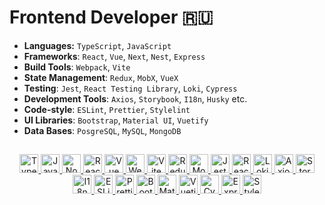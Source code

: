 # Frontend Developer 🇷🇺

- **Languages:** `TypeScript`, `JavaScript`
- **Frameworks**: `React`, `Vue`, `Next`, `Nest`, `Express`
- **Build Tools**: `Webpack`, `Vite`
- **State Management**: `Redux`, `MobX`, `VueX`
- **Testing**: `Jest`, `React Testing Library`, `Loki`, `Cypress`
- **Development Tools**: `Axios`, `Storybook`, `I18n`, `Husky` etc.
- **Code-style**: `ESLint`, `Prettier`, `Stylelint`
- **UI Libraries**: `Bootstrap`, `Material UI`, `Vuetify`
- **Data Bases**: `PosgreSQL`, `MySQL`, `MongoDB`

##
<div align="center">
  
  <a href="https://www.typescriptlang.org/" target="_blank" >
    <img src="https://cdn.jsdelivr.net/gh/devicons/devicon/icons/typescript/typescript-original.svg" alt="TypeScript" width="30" height="30" title="TypeScript"/>
  </a>

  <a href="https://developer.mozilla.org/ru/docs/Web/JavaScript" target="_blank" >
    <img src="https://cdn.jsdelivr.net/gh/devicons/devicon/icons/javascript/javascript-original.svg" alt="JavaScript" width="30" height="30" title="JavaScript"/>
  </a>
  
  <a href="https://nodejs.org/" target="_blank" >
    <img src="https://cdn.jsdelivr.net/gh/devicons/devicon/icons/nodejs/nodejs-original.svg" alt="Node.js" width="30" height="30" title="Node.js"/>
  </a>

  <a href="https://react.dev/" target="_blank" >
    <img src="https://cdn.jsdelivr.net/gh/devicons/devicon/icons/react/react-original.svg" alt="React" width="30" height="30" title="React"/>
  </a>

  <a href="https://vuejs.org/" target="_blank" >
    <img src="https://cdn.jsdelivr.net/gh/devicons/devicon/icons/vuejs/vuejs-original.svg" alt="Vue" width="30" height="30" title="Vue.js"/>
  </a>

  <a href="https://webpack.js.org/" target="_blank" >
    <img src="https://cdn.jsdelivr.net/gh/devicons/devicon/icons/webpack/webpack-original.svg" alt="Webpack" width="30" height="30" title="Webpack"/>
  </a>

  <a href="https://vitejs.dev/" target="_blank" >
    <img src="https://cdn.jsdelivr.net/gh/devicons/devicon/icons/vite/vite-original.svg" alt="Vite" width="30" height="30" title="Vite"/>
  </a>

  <a href="https://redux.js.org/" target="_blank" >
    <img src="https://cdn.jsdelivr.net/gh/devicons/devicon/icons/redux/redux-original.svg" alt="Redux" width="30" height="30" title="Redux"/>
  </a>

  <a href="https://mobx.js.org/" target="_blank" >
    <img src="https://cdn.jsdelivr.net/gh/devicons/devicon/icons/mobx/mobx-original.svg" alt="MobX" width="30" height="30" title="MobX"/>
  </a>

  <a href="https://jestjs.io/" target="_blank" >
    <img src="https://cdn.jsdelivr.net/gh/devicons/devicon/icons/jest/jest-plain.svg" alt="Jest" width="30" height="30" title="Jest"/>
  </a>
  
  <a href="https://testing-library.com/" target="_blank" >
    <img src="https://testing-library.com/img/octopus-128x128.png" alt="React Testing Library" width="30" height="30" title="React Testing Library"/>
  </a>

  <a href="https://loki.js.org/" target="_blank" >
    <img src="https://loki.js.org/img/favicon.svg" alt="Loki" width="30" height="30" title="Loki"/>
  </a>

  <a href="https://axios-http.com/" target="_blank" >
    <img src="https://avatars.githubusercontent.com/u/32372333?s=200&v=4" alt="Axios" width="30" height="30" title="Axios"/>
  </a>

  <a href="https://storybook.js.org/" target="_blank" > 
    <img src="https://cdn.jsdelivr.net/gh/devicons/devicon/icons/storybook/storybook-original.svg" alt="Storybook" width="30" height="30" title="Storybook"/>
  </a>

  <a href="https://www.i18next.com/" target="_blank" >
    <img src="https://www.i18next.com/~gitbook/image?url=https%3A%2F%2F286188001-files.gitbook.io%2F%7E%2Ffiles%2Fv0%2Fb%2Fgitbook-legacy-files%2Fo%2Fspaces%252F-L9iS6Wm2hynS5H9Gj7j%252Favatar.png%3Fgeneration%3D1523462254548780%26alt%3Dmedia&width=32&dpr=2&quality=100&sign=abfb659dc061dad75b6477df2da0d18eefed4935bd3007296a75d10556ccba6a" alt="I18n" title="I18n" width="30" height="30" />
  </a>

  <a href="https://eslint.org/" target="_blank" >
    <img src="https://cdn.jsdelivr.net/gh/devicons/devicon/icons/eslint/eslint-original.svg" alt="ESLint" width="30" height="30" title="ESLint"/>
  </a>

  <a href="https://prettier.io/" target="_blank" >
    <img src="https://prettier.io/icon.png" alt="Prettier" width="30" height="30" title="Prettier"/>
  </a>

  <a href="https://getbootstrap.com/" target="_blank" >
    <img src="https://cdn.jsdelivr.net/gh/devicons/devicon/icons/bootstrap/bootstrap-original.svg" alt="Bootstrap" width="30" height="30" title="Bootstrap"/>
  </a>

  <a href="https://mui.com/material-ui/" target="_blank" >
    <img src="https://cdn.worldvectorlogo.com/logos/material-ui-1.svg" alt="Material UI" width="30" height="30" title="Material UI"/>
  </a>

  <a href="https://vuetifyjs.com/" target="_blank" >
    <img src="https://cdn.jsdelivr.net/gh/devicons/devicon/icons/vuetify/vuetify-original.svg" alt="Vuetify" width="30" height="30" title="Vuetify"/>
  </a>

  <a href="https://www.cypress.io/" target="_blank" >
    <img src="https://www.cypress.io/_astro/navbar-brand.D87396b0.svg" alt="Cypress" title="Cypress" width="30" height="30" />
  </a>

  <a href="https://expressjs.com/" target="_blank" >
    <img src="https://cdn.jsdelivr.net/gh/devicons/devicon/icons/express/express-original.svg" alt="Express" width="30" height="30" title="Express"/>
  </a>
  
  <a href="https://stylelint.io/" target="_blank" >
    <img src="https://cdn.jsdelivr.net/gh/gilbarbara/logos@master/logos/stylelint.svg" alt="Stylelint" width="30" height="30" title="Stylelint"/>
  </a>
</div>
